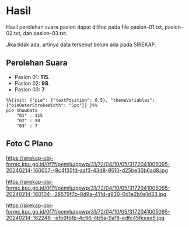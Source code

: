 # Hasil

Hasil perolehan suara paslon dapat dilihat pada file paslon-01.txt, paslon-02.txt, dan paslon-03.txt.

Jika tidak ada, artinya data tersebut belum ada pada SIREKAP.

## Perolehan Suara

 * Paslon 01: **115**.
 * Paslon 02: **98**.
 * Paslon 03: **7**.

```mermaid
%%{init: {"pie": {"textPosition": 0.5}, "themeVariables": {"pieOuterStrokeWidth": "5px"}} }%%
pie showData
    "01" : 115
    "02" : 98
    "03" : 7
```
## Foto C Plano

https://sirekap-obj-formc.kpu.go.id/0f7f/pemilu/ppwp/31/72/04/10/05/3172041005095-20240214-160057--8c4f35fd-aaf3-43d8-9510-d25be30b6ad8.jpg

https://sirekap-obj-formc.kpu.go.id/0f7f/pemilu/ppwp/31/72/04/10/05/3172041005095-20240214-160104--28579f7b-8d9a-411d-a930-0d1e2b0e1d33.jpg

https://sirekap-obj-formc.kpu.go.id/0f7f/pemilu/ppwp/31/72/04/10/05/3172041005095-20240214-162248--efb9fb1b-4c96-4b5a-9a18-edfc45feeae5.jpg

